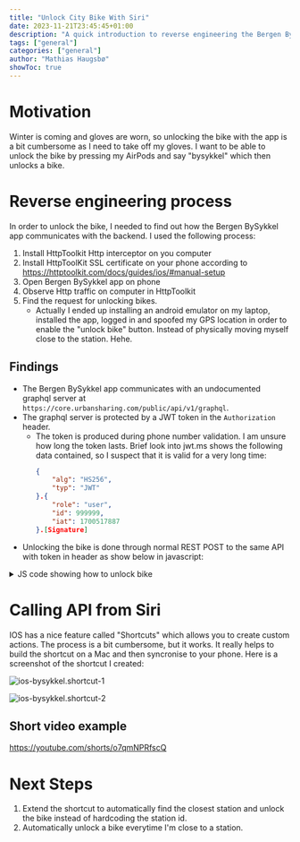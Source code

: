 ```yaml
---
title: "Unlock City Bike With Siri"
date: 2023-11-21T23:45:45+01:00
description: "A quick introduction to reverse engineering the Bergen BySykkel app and unlocking bikes with Siri."
tags: ["general"]
categories: ["general"]
author: "Mathias Haugsbø"
showToc: true
---
```


# Motivation

Winter is coming and gloves are worn, so unlocking the bike with the app is a bit cumbersome as I need to take off my gloves. I want to be able to unlock the bike by pressing my AirPods and say "bysykkel" which then unlocks a bike.

# Reverse engineering process

In order to unlock the bike, I needed to find out how the Bergen BySykkel app communicates with the backend. I used the following process:

1. Install HttpToolkit Http interceptor on you computer
1. Install HttpToolKit SSL certificate on your phone according to https://httptoolkit.com/docs/guides/ios/#manual-setup
1. Open Bergen BySykkel app on phone
1. Observe Http traffic on computer in HttpToolkit
1. Find the request for unlocking bikes.
   - Actually I ended up installing an android emulator on my laptop, installed the app, logged in and spoofed my GPS location in order to enable the "unlock bike" button. Instead of physically moving myself close to the station. Hehe.

## Findings

- The Bergen BySykkel app communicates with an undocumented graphql server at `https://core.urbansharing.com/public/api/v1/graphql`.
- The graphql server is protected by a JWT token in the `Authorization` header.
  - The token is produced during phone number validation. I am unsure how long the token lasts. Brief look into jwt.ms shows the following data contained, so I suspect that it is valid for a very long time:
    ```Json
    {
        "alg": "HS256",
        "typ": "JWT"
    }.{
        "role": "user",
        "id": 999999,
        "iat": 1700517887
    }.[Signature]
    ```
- Unlocking the bike is done through normal REST POST to the same API with token in header as show below in javascript:
<details>
<summary>JS code showing how to unlock bike</summary>

```JS
const headers = new Headers();
headers.append("accept-encoding", "gzip");
headers.append("accept-language", "en");
headers.append("apollographql-client-name", "bikesharing-multicity-android");
headers.append("apollographql-client-version", "7.1.2-bergen");
headers.append("authorization", "Bearer <YOUR-OWN-TOKEN-INTERCEPTED>");
headers.append("content-type", "application/json; charset=utf-8");
headers.append("host", "core.urbansharing.com");
headers.append("locale", "en");
headers.append("systemid", "bergen-city-bike");
headers.append(
  "user-agent",
  "UIP Citybike com.urbansharing.citybike.bergen/7.1.2-bergen-257102 (Google sdk_gphone64_arm64; SDK level 34)"
);
headers.append(
  "x-apollo-operation-id",
  "1e02563a70b8cc8f1bd51a6706b5c3deffc3f1e10837cadd891e97c08772482a"
);
headers.append("x-apollo-operation-name", "NewTrip");

const jsonBody = {
  operationName: "NewTrip",
  variables: {
    systemId: "bergen-city-bike",
    subscriptionId: "1724922",
    dockGroupId: "644", // Id of the station
    vehicleCategory: "bike",
    location: {
      coordinate: { lat: 60.3752383, lng: 5.33839 },
      accuracy: 6.894000053405762,
      altitude: 0,
      generatedAt: "2023-11-20T22:45:00.492Z",
    },
    preferVirtuallyCapable: false,
  },
  extensions: {
    persistedQuery: {
      version: 1,
      sha256Hash:
        "1e02563a70b8cc8f1bd51a6706b5c3deffc3f1e10837cadd891e97c08772482a",
    },
  },
};

var requestOptions = {
  method: "POST",
  headers: headers,
  body: JSON.stringify(jsonBody),
  redirect: "follow",
};

fetch("https://core.urbansharing.com/public/api/v1/graphql", requestOptions)
  .then((response) => response.text())
  .then((result) => console.log(result))
  .catch((error) => console.log("error", error));
```

- I am able to unlock the bike from anywhere in the world, I do not need to be close as long as the latitude and longitude passed in the request body is close enough to the station.

</details>

# Calling API from Siri

IOS has a nice feature called "Shortcuts" which allows you to create custom actions. The process is a bit cumbersome, but it works. It really helps to build the shortcut on a Mac and then syncronise to your phone. Here is a screenshot of the shortcut I created:

![ios-bysykkel.shortcut-1](/ios-bysykkel.shortcut-1.png)

![ios-bysykkel.shortcut-2](/ios-bysykkel.shortcut-2.png)

## Short video example

https://youtube.com/shorts/o7qmNPRfscQ

# Next Steps

1. Extend the shortcut to automatically find the closest station and unlock the bike instead of hardcoding the station id.
1. Automatically unlock a bike everytime I'm close to a station.
